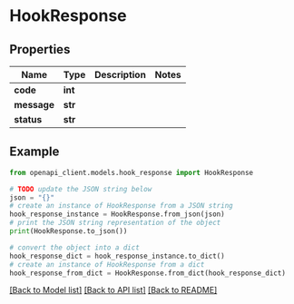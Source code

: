 # HookResponse


## Properties

Name | Type | Description | Notes
------------ | ------------- | ------------- | -------------
**code** | **int** |  | 
**message** | **str** |  | 
**status** | **str** |  | 

## Example

```python
from openapi_client.models.hook_response import HookResponse

# TODO update the JSON string below
json = "{}"
# create an instance of HookResponse from a JSON string
hook_response_instance = HookResponse.from_json(json)
# print the JSON string representation of the object
print(HookResponse.to_json())

# convert the object into a dict
hook_response_dict = hook_response_instance.to_dict()
# create an instance of HookResponse from a dict
hook_response_from_dict = HookResponse.from_dict(hook_response_dict)
```
[[Back to Model list]](../README.md#documentation-for-models) [[Back to API list]](../README.md#documentation-for-api-endpoints) [[Back to README]](../README.md)


